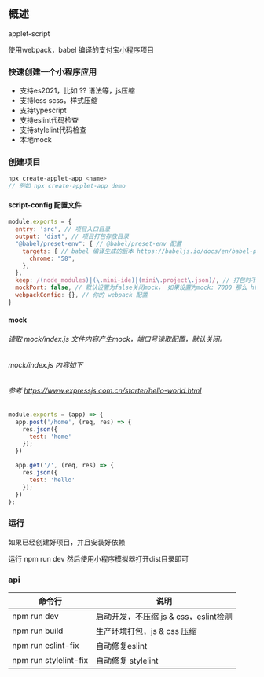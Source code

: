 ## 概述
applet-script

使用webpack，babel 编译的支付宝小程序项目

### 快速创建一个小程序应用
- 支持es2021，比如 ?? 语法等，js压缩
- 支持less scss，样式压缩
- 支持typescript
- 支持eslint代码检查
- 支持stylelint代码检查
- 本地mock

### 创建项目
```js
npx create-applet-app <name>
// 例如 npx create-applet-app demo
```

#### script-config 配置文件
```js
module.exports = {
  entry: 'src', // 项目入口目录
  output: 'dist', // 项目打包存放目录
  "@babel/preset-env": { // @babel/preset-env 配置
    targets: { // babel 编译生成的版本 https://babeljs.io/docs/en/babel-preset-env#targets
      chrome: "58",
    },
  },
  keep: /(node_modules)|(\.mini-ide)|(mini\.project\.json)/, // 打包时不删除的文件 https://webpack.docschina.org/configuration/output/#outputclean
  mockPort: false, // 默认设置为false关闭mock， 如果设置为mock: 7000 那么 http://localhost:7000 可以访问到mock数据
  webpackConfig: {}, // 你的 webpack 配置
}
```

#### mock
###### 读取 mock/index.js 文件内容产生mock，端口号读取配置，默认关闭。
###### mock/index.js 内容如下
###### 参考 https://www.expressjs.com.cn/starter/hello-world.html
```js
module.exports = (app) => {
  app.post('/home', (req, res) => {
    res.json({
      test: 'home'
    });
  })

  app.get('/', (req, res) => {
    res.json({
      test: 'hello'
    });
  })
};
```

### 运行
如果已经创建好项目，并且安装好依赖

运行 npm run dev 然后使用小程序模拟器打开dist目录即可

### api
|  命令行   | 说明  |
|  ----  | ----  |
| npm run dev | 启动开发，不压缩 js & css，eslint检测 |
| npm run build  | 生产环境打包，js & css 压缩 |
| npm run eslint-fix | 自动修复eslint |
| npm run stylelint-fix | 自动修复 stylelint |
